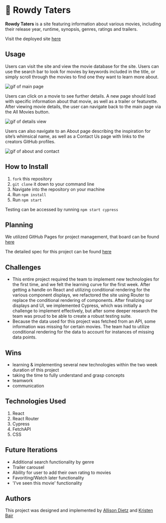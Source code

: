 # 🎥 Rowdy Taters

**Rowdy Taters** is a site featuring information about various movies, including their release year, runtime, synopsis, genres, ratings and trailers.

Visit the deployed site [here]()

## Usage

Users can visit the site and view the movie database for the site. Users can use the search bar to look for movies by keywords included in the title, or simply scroll through the movies to find one they want to learn more about. 

![gif of main page]()

Users can click on a movie to see further details. A new page should load with specific information about that movie, as well as a trailer or featurette. After viewing movie details, the user can navigate back to the main page via the All Movies button.

![gif of details view]()

Users can also navigate to an About page describing the inspiration for site’s whimsical name, as well as a Contact Us page with links to the creators GitHub profiles. 

![gif of about and contact]()



## How to Install
1. `fork` this repository
2. `git clone` it down to your command line
3. Navigate into the repository on your machine
4. Run `npm install`
5. Run `npm start`

Testing can be accessed by running `npm start cypress`


## Planning
We utilized GitHub Pages for project management, that board can be found [here](https://github.com/dietza/rowdy-taters/projects/1)

The detailed spec for this project can be found [here](https://frontend.turing.io/projects/module-3/rancid-tomatillos-v3.html)


## Challenges
- This entire project required the team to implement new technologies for the first time, and we felt the learning curve for the first week. After getting a handle on React and utilizing conditional rendering for the various component displays, we refactored the site using Router to replace the conditional rendering of components. After finalizing our displays and UI, we implemented Cypress, which was initially a challenge to implement effectively, but after some deeper research the team was proud to be able to create a robust testing suite. 
- Because the data used for this project was fetched from an API, some information was missing for certain movies. The team had to utilize conditional rendering for the data to account for instances of missing data points. 

## Wins
- learning & implementing several new technologies within the two week duration of this project
- taking the time to fully understand and grasp concepts
- teamwork
- communication

## Technologies Used
1. React
2. React Router
3. Cypress
4. FetchAPI
5. CSS

## Future Iterations
- Additional search functionality by genre
- Trailer carousel 
- Ability for user to add their own rating to movies
- Favoriting/Watch later functionality
- 'I’ve seen this movie' functionality 

## Authors
This project was designed and implemented by [Allison Dietz](https://github.com/dietza) and [Kristen Bair](https://github.com/kristenmb)
